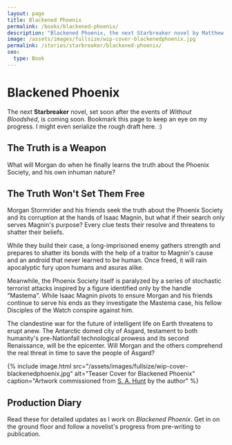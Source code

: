 ```yaml
---
layout: page
title: Blackened Phoenix
permalink: /books/blackened-phoenix/
description: "Blackened Phoenix, the next Starbreaker novel by Matthew Graybosch, is coming soon."
image: /assets/images/fullsize/wip-cover-blackenedphoenix.jpg
permalink: /stories/starbreaker/blackened-phoenix/
seo:
  type: Book 
---
```

# Blackened Phoenix

The next **Starbreaker** novel, set soon after the events of *Without Bloodshed*, is coming soon. Bookmark this page to keep an eye on my progress. I might even serialize the rough draft here. :)

## The Truth is a Weapon

What will Morgan do when he finally learns the truth about the Phoenix Society, and his own inhuman nature?

## The Truth Won't Set Them Free

Morgan Stormrider and his friends seek the truth about the Phoenix Society and its corruption at the hands of Isaac Magnin, but what if their search only serves Magnin's purpose? Every clue tests their resolve and threatens to shatter their beliefs.

While they build their case, a long-imprisoned enemy gathers strength and prepares to shatter its bonds with the help of a traitor to Magnin's cause and an android that never learned to be human. Once freed, it will rain apocalyptic fury upon humans and asuras alike.

Meanwhile, the Phoenix Society itself is paralyzed by a series of stochastic terrorist attacks inspired by a figure identified only by the handle "Mastema". While Isaac Magnin pivots to ensure Morgan and his friends continue to serve his ends as they investigate the Mastema case, his fellow Disciples of the Watch conspire against him.

The clandestine war for the future of intelligent life on Earth threatens to erupt anew. The Antarctic domed city of Asgard, testament to both humanity's pre-Nationfall technological prowess and its second Renaissance, will be the epicenter. Will Morgan and the others comprehend the real threat in time to save the people of Asgard?

{% include image.html src="/assets/images/fullsize/wip-cover-blackenedphoenix.jpg" alt="Teaser Cover for Blackened Phoenix" caption="Artwork commissioned from [S. A. Hunt](http://www.sahuntbooks.com/) by the author" %}

## Production Diary

Read these for detailed updates as I work on *Blackened Phoenix*. Get in on the ground floor and follow a novelist's progress from pre-writing to publication.